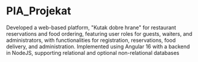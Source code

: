 # PIA_Projekat

Developed a web-based platform, "Kutak dobre hrane" for restaurant reservations and food ordering, featuring user roles for guests, waiters, and administrators, with
functionalities for registration, reservations, food delivery, and administration. Implemented using Angular 16 with a backend in NodeJS, supporting relational and
optional non-relational databases
